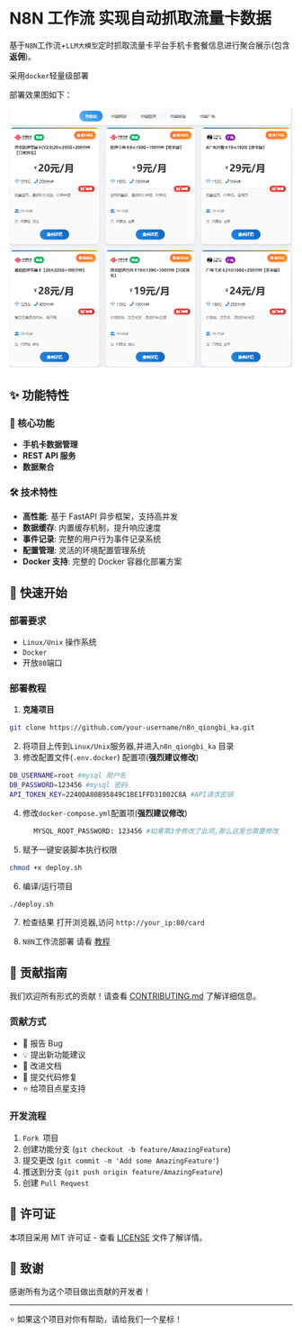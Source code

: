 # N8N 工作流 实现自动抓取流量卡数据

基于`N8N`工作流+`LLM大模型`定时抓取流量卡平台手机卡套餐信息进行聚合展示(包含**返佣**)。

采用`docker`轻量级部署

部署效果图如下：

![image-20250817144015717](./img/Snipaste_2025-08-11_11-41-05.jpg)

## ✨ 功能特性

### 🎯 核心功能
- **手机卡数据管理**
- **REST API 服务**
- **数据聚合**

### 🛠️ 技术特性
- **高性能**: 基于 FastAPI 异步框架，支持高并发
- **数据缓存**: 内置缓存机制，提升响应速度
- **事件记录**: 完整的用户行为事件记录系统
- **配置管理**: 灵活的环境配置管理系统
- **Docker 支持**: 完整的 Docker 容器化部署方案

## 🚀 快速开始

### 部署要求

- `Linux/Unix` 操作系统
- `Docker `
- 开放`80`端口

### 部署教程

1. **克隆项目**
```bash
git clone https://github.com/your-username/n8n_qiongbi_ka.git
```

2. 将项目上传到`Linux/Unix`服务器,并进入`n8n_qiongbi_ka` 目录
3. 修改配置文件(`.env.docker`) 配置项(**强烈建议修改**)
```bash
DB_USERNAME=root #mysql 用户名
DB_PASSWORD=123456 #mysql 密码
API_TOKEN_KEY=2240DA80B95849C1BE1FFD31002C8A #API请求密钥

```

4. 修改`docker-compose.yml`配置项(**强烈建议修改**)

```bash
      MYSQL_ROOT_PASSWORD: 123456 #如果第3步修改了此项,那么这里也需要修改
```



5. 赋予一键安装脚本执行权限
```bash
chmod +x deploy.sh

```

6. 编译/运行项目
```bash
./deploy.sh
```

7. 检查结果
打开浏览器,访问 `http://your_ip:80/card`

7. `N8N`工作流部署
请看 [教程](N8N_AUTO_FLOW.md)

## 🤝 贡献指南

我们欢迎所有形式的贡献！请查看 [CONTRIBUTING.md](CONTRIBUTING.md) 了解详细信息。

### 贡献方式

- 🐛 报告 Bug
- 💡 提出新功能建议
- 📝 改进文档
- 🔧 提交代码修复
- ⭐ 给项目点星支持

### 开发流程

1. `Fork `项目
2. 创建功能分支 (`git checkout -b feature/AmazingFeature`)
3. 提交更改 (`git commit -m 'Add some AmazingFeature'`)
4. 推送到分支 (`git push origin feature/AmazingFeature`)
5. 创建 `Pull Request`

## 📄 许可证

本项目采用 MIT 许可证 - 查看 [LICENSE](LICENSE) 文件了解详情。

## 🙏 致谢

感谢所有为这个项目做出贡献的开发者！



---

⭐ 如果这个项目对你有帮助，请给我们一个星标！